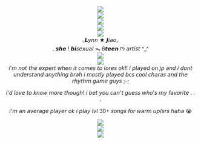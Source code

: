 <div align="center">
  <img src="https://komarev.com/ghpvc/?username=your-github-username&label=♡">
</div>

<div align="center">
  <img src= "https://i.imgur.com/TbItnVV.webp">
</div>

<div align="center">
 <img src= "https://64.media.tumblr.com/70b5d0c19e074886f44a43a79fcbf80e/407055fc4094a03f-55/s1280x1920/15ddd9058199eb955d6c6c284a8cb66ea052d6d5.pnj">
</div>
<div align="center">
  <img src= "https://i.imgur.com/TbItnVV.webp">
</div>
<div align="center">
  <img src="https://i.imgur.com/rfzaPNi.webp">
</div>

<div align="center">
◟𝙇𝘺𝘯𝘯 ★ 𝙅𝘪𝘢𝘰◞
</div>
<div align="center">
. 𝙨𝙝𝙚 ! 𝙗𝙞𝘴𝘦𝘹𝘶𝘢𝘭 ᯓ 6𝙩𝙚𝙚𝙣 
  ᡣ𐭩 𝘢𝘳𝘵𝘪𝘴𝘵 ^_^
</div>

<div align="center">
  <img src= "https://i.imgur.com/TbItnVV.webp">
</div>
<div align="center">
 <img src= "https://64.media.tumblr.com/9531edb344231e47224023edc07bd45a/407055fc4094a03f-5c/s1280x1920/0de299e74a55ff02a5c80c84762520d252204d52.pnj">
</div>

<div align="center">
𝘪'𝘮 𝘯𝘰𝘵 𝘵𝘩𝘦 𝘦𝘹𝘱𝘦𝘳𝘵 𝘸𝘩𝘦𝘯 𝘪𝘵 𝘤𝘰𝘮𝘦𝘴 𝘵𝘰 𝘭𝘰𝘳𝘦𝘴 𝘰𝘬!! 𝘪 𝘱𝘭𝘢𝘺𝘦𝘥 𝘰𝘯 𝘫𝘱 𝘢𝘯𝘥 𝘪 𝘥𝘰𝘯𝘵 𝘶𝘯𝘥𝘦𝘳𝘴𝘵𝘢𝘯𝘥 𝘢𝘯𝘺𝘵𝘩𝘪𝘯𝘨 𝘣𝘳𝘢𝘩 𝘪 𝘮𝘰𝘴𝘵𝘭𝘺 𝘱𝘭𝘢𝘺𝘦𝘥 𝘣𝘤𝘴 𝘤𝘰𝘰𝘭 𝘤𝘩𝘢𝘳𝘢𝘴 𝘢𝘯𝘥 𝘵𝘩𝘦 𝘳𝘩𝘺𝘵𝘩𝘮 𝘨𝘢𝘮𝘦 𝘨𝘶𝘺𝘴 ;-;

  
𝘪'𝘥 𝘭𝘰𝘷𝘦 𝘵𝘰 𝘬𝘯𝘰𝘸 𝘮𝘰𝘳𝘦 𝘵𝘩𝘰𝘶𝘨𝘩! 𝘪 𝘣𝘦𝘵 𝘺𝘰𝘶 𝘤𝘢𝘯'𝘵 𝘨𝘶𝘦𝘴𝘴 𝘸𝘩𝘰'𝘴 𝘮𝘺 𝘧𝘢𝘷𝘰𝘳𝘪𝘵𝘦 . . . 

  
𝘪'𝘮 𝘢𝘯 𝘢𝘷𝘦𝘳𝘢𝘨𝘦 𝘱𝘭𝘢𝘺𝘦𝘳 𝘰𝘬 𝘪 𝘱𝘭𝘢𝘺 𝘭𝘷𝘭 30+ 𝘴𝘰𝘯𝘨𝘴 𝘧𝘰𝘳 𝘸𝘢𝘳𝘮 𝘶𝘱/𝘴𝘳𝘴 𝘩𝘢𝘩𝘢 😭
</div>

<div align="center">
 <img src= "https://64.media.tumblr.com/70b5d0c19e074886f44a43a79fcbf80e/407055fc4094a03f-55/s1280x1920/15ddd9058199eb955d6c6c284a8cb66ea052d6d5.pnj">
</div>

<div align="center">
  <img src= "https://i.imgur.com/TbItnVV.webp">
</div>

<div align="center">
  <img src="https://i.imgur.com/NpOJ5LS.png">
</div>
